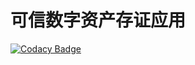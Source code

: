 # 可信数字资产存证应用

[![Codacy Badge](https://api.codacy.com/project/badge/Grade/ae38d2ab328149c191406f76be84ed4d)](https://app.codacy.com/app/dmego/Sada?utm_source=github.com&utm_medium=referral&utm_content=dmego/Sada&utm_campaign=Badge_Grade_Dashboard)